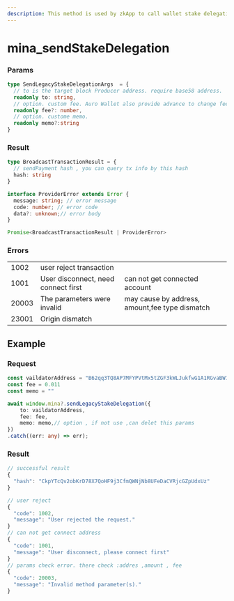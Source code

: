 ```yaml
---
description: This method is used by zkApp to call wallet stake delegation.
---
```


# mina\_sendStakeDelegation

### Params

```typescript
type SendLegacyStakeDelegationArgs  = {
  // to is the target block Producer address. require base58 address.
  readonly to: string,
  // option. custom fee. Auro Wallet also provide advance to change fee
  readonly fee?: number,
  // option. custome memo. 
  readonly memo?:string
}

```

### Result

```typescript
type BroadcastTransactionResult = {
  // sendPayment hash , you can query tx info by this hash
  hash: string
}

interface ProviderError extends Error {
  message: string; // error message
  code: number; // error code 
  data?: unknown;// error body 
}

Promise<BroadcastTransactionResult | ProviderError>
```

### Errors

|       |                                     |                                                |
| ----- | ----------------------------------- | ---------------------------------------------- |
| 1002  | user reject transaction             |                                                |
| 1001  | User disconnect, need connect first | can not get connected account                  |
| 20003 | The parameters were invalid         | may cause by address, amount,fee type dismatch |
| 23001 | Origin dismatch                     |                                                |

## Example

### Request

```typescript
const vaildatorAddress = "B62qq3TQ8AP7MFYPVtMx5tZGF3kWLJukfwG1A1RGvaBW1jfTPTkDBW6"
const fee = 0.011
const memo = ""

await window.mina?.sendLegacyStakeDelegation({
    to: vaildatorAddress,
    fee: fee,
    memo: memo,// option , if not use ,can delet this params
})
.catch((err: any) => err);

```

### Result

```typescript
// successful result
{
  "hash": "CkpYTcQv2obKrD78X7QoHF9j3CfmQWNjNb8UFeDaCVRjcGZpUdxUz"
}

// user reject 
{
  "code": 1002,
  "message": "User rejected the request."
}
// can not get connect address
{
  "code": 1001,
  "message": "User disconnect, please connect first"
}
// params check error. there check :addres ,amount , fee
{
  "code": 20003,
  "message": "Invalid method parameter(s)."
}
```
